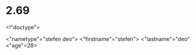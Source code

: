 # 2.69
<!"doctype">
<html>
  
  <head>
    <"nametype"="stefen deo">
    <"firstname"="stefen">
    <"lastname"="deo"
    <"age"=28>
